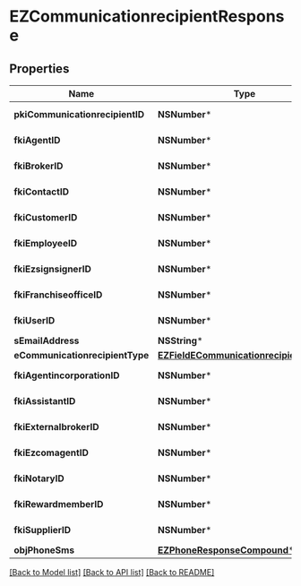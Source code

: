 # EZCommunicationrecipientResponse

## Properties
Name | Type | Description | Notes
------------ | ------------- | ------------- | -------------
**pkiCommunicationrecipientID** | **NSNumber*** | The unique ID of the Communicationrecipient. | 
**fkiAgentID** | **NSNumber*** | The unique ID of the Agent. | [optional] 
**fkiBrokerID** | **NSNumber*** | The unique ID of the Broker. | [optional] 
**fkiContactID** | **NSNumber*** | The unique ID of the Contact | [optional] 
**fkiCustomerID** | **NSNumber*** | The unique ID of the Customer. | [optional] 
**fkiEmployeeID** | **NSNumber*** | The unique ID of the Employee. | [optional] 
**fkiEzsignsignerID** | **NSNumber*** | The unique ID of the Ezsignsigner | [optional] 
**fkiFranchiseofficeID** | **NSNumber*** | The unique ID of the Franchisereoffice | [optional] 
**fkiUserID** | **NSNumber*** | The unique ID of the User | [optional] 
**sEmailAddress** | **NSString*** | The email address. | [optional] 
**eCommunicationrecipientType** | [**EZFieldECommunicationrecipientType***](EZFieldECommunicationrecipientType.md) |  | [optional] 
**fkiAgentincorporationID** | **NSNumber*** | The unique ID of the Agentincorporation. | [optional] 
**fkiAssistantID** | **NSNumber*** | The unique ID of the Assistant. | [optional] 
**fkiExternalbrokerID** | **NSNumber*** | The unique ID of the Externalbroker. | [optional] 
**fkiEzcomagentID** | **NSNumber*** | The unique ID of the Ezcomagent. | [optional] 
**fkiNotaryID** | **NSNumber*** | The unique ID of the Notary. | [optional] 
**fkiRewardmemberID** | **NSNumber*** | The unique ID of the Rewardmember. | [optional] 
**fkiSupplierID** | **NSNumber*** | The unique ID of the Supplier. | [optional] 
**objPhoneSms** | [**EZPhoneResponseCompound***](EZPhoneResponseCompound.md) |  | [optional] 

[[Back to Model list]](../README.md#documentation-for-models) [[Back to API list]](../README.md#documentation-for-api-endpoints) [[Back to README]](../README.md)


